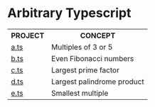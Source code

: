 # Arbitrary Typescript

<table>
  <tr>
    <th>PROJECT</th>
    <th>CONCEPT</th>
  </tr> 
  <tr>
    <td><a href="https://github.com/Bishal-9/arbitrarty-typescript/blob/main/src/a.ts">a.ts</a></td>
    <td>Multiples of 3 or 5</td>
  </tr>
  <tr>
    <td><a href="https://github.com/Bishal-9/arbitrarty-typescript/blob/main/src/b.ts">b.ts</a></td>
    <td>Even Fibonacci numbers</td>
  </tr>
  <tr>
    <td><a href="https://github.com/Bishal-9/arbitrarty-typescript/blob/main/src/c.ts">c.ts</a></td>
    <td>Largest prime factor</td>
  </tr>
  <tr>
    <td><a href="https://github.com/Bishal-9/arbitrarty-typescript/blob/main/src/d.ts">d.ts</a></td>
    <td>Largest palindrome product</td>
  </tr>
  <tr>
    <td><a href="https://github.com/Bishal-9/arbitrarty-typescript/blob/main/src/e.ts">e.ts</a></td>
    <td>Smallest multiple</td>
  </tr>
</table>